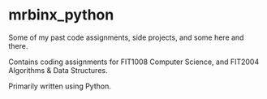 # mrbinx_python
Some of my past code assignments, side projects, and some here and there.

Contains coding assignments for FIT1008 Computer Science, and FIT2004 Algorithms & Data Structures.

Primarily written using Python.

